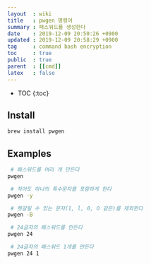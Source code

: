 ```yaml
---
layout  : wiki
title   : pwgen 명령어
summary : 패스워드를 생성한다
date    : 2019-12-09 20:50:26 +0900
updated : 2019-12-09 20:58:29 +0900
tag     : command bash encryption
toc     : true
public  : true
parent  : [[cmd]]
latex   : false
---
```

* TOC
{:toc}

## Install
```sh
brew install pwgen
```

## Examples
```sh
 # 패스워드를 여러 개 만든다
pwgen

 # 적어도 하나의 특수문자를 포함하게 한다
pwgen -y

 # 헷갈릴 수 있는 문자(1, l, 0, O 같은)를 제외한다
pwgen -B

 # 24글자의 패스워드를 만든다
pwgen 24

 # 24글자의 패스워드 1개를 만든다
pwgen 24 1
```
